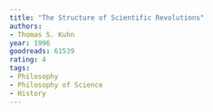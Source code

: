 ```yaml
---
title: "The Structure of Scientific Revolutions"
authors:
- Thomas S. Kuhn
year: 1996
goodreads: 61539
rating: 4
tags:
- Philosophy
- Philosophy of Science
- History
---
```

